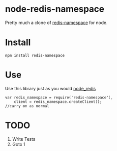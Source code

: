 # node-redis-namespace
Pretty much a clone of [redis-namespace](https://github.com/defunkt/redis-namespace) for node.

# Install
	npm install redis-namespace

# Use
Use this library just as you would [node_redis](https://github.com/mranney/node_redis)

    var redis_namespace = require('redis-namespace'),
        client = redis_namespace.createClient();
    //carry on as normal

# TODO
1. Write Tests
2. Goto 1
